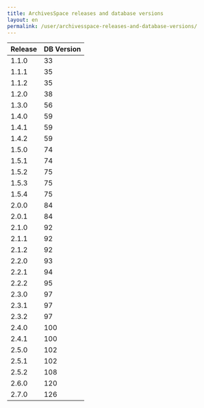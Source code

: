 ```yaml
---
title: ArchivesSpace releases and database versions
layout: en
permalink: /user/archivesspace-releases-and-database-versions/
---
```

| Release | DB Version |
|---------|------------|
|  1.1.0  |     33     |
|  1.1.1  |     35     |
|  1.1.2  |     35     |
|  1.2.0  |     38     |
|  1.3.0  |     56     |
|  1.4.0  |     59     |
|  1.4.1  |     59     |
|  1.4.2  |     59     |
|  1.5.0  |     74     |
|  1.5.1  |     74     |
|  1.5.2  |     75     |
|  1.5.3  |     75     |
|  1.5.4  |     75     |
|  2.0.0  |     84     |
|  2.0.1  |     84     |
|  2.1.0  |     92     |
|  2.1.1  |     92     |
|  2.1.2  |     92     |
|  2.2.0  |     93     |
|  2.2.1  |     94     |
|  2.2.2  |     95     |
|  2.3.0  |     97     |
|  2.3.1  |     97     |
|  2.3.2  |     97     |
|  2.4.0  |     100    |
|  2.4.1  |     100    |
|  2.5.0  |     102    |
|  2.5.1  |     102    |
|  2.5.2  |     108    |
|  2.6.0  |     120    |
|  2.7.0  |     126    |
